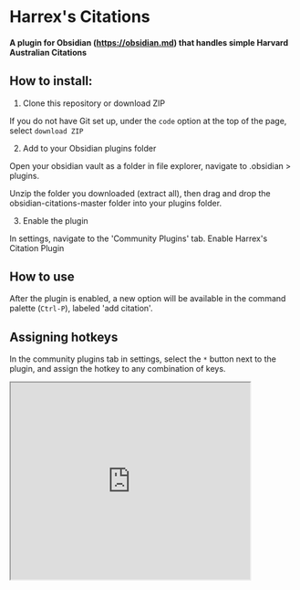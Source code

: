 # Harrex's Citations
#### A plugin for Obsidian (https://obsidian.md) that handles simple Harvard Australian Citations
## How to install:
1. Clone this repository or download ZIP

If you do not have Git set up, under the `code` option at the top of the page, select `download ZIP`

2. Add to your Obsidian plugins folder

Open your obsidian vault as a folder in file explorer, navigate to .obsidian > plugins.

Unzip the folder you downloaded (extract all), then drag and drop the obsidian-citations-master folder into your plugins folder.

3. Enable the plugin

In settings, navigate to the 'Community Plugins' tab. Enable Harrex's Citation Plugin

## How to use

After the plugin is enabled, a new option will be available in the command palette (`Ctrl-P`), labeled 'add citation'.

## Assigning hotkeys

In the community plugins tab in settings, select the `*` button next to the plugin, and assign the hotkey to any combination of keys.
 
<html>
<body>

<iframe width="420" height="345" src="https://youtu.be/5B5gh9kaz8k">
</iframe>

</body>
</html>

